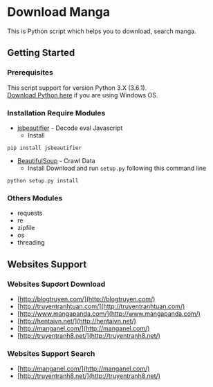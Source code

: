 # Download Manga
This is Python script which helps you to download, search manga.
## Getting Started
### Prerequisites
This script support for version Python 3.X (3.6.1).         
[Download Python here](https://www.python.org/downloads/) if you are using Windows OS.
### Installation Require Modules
* [jsbeautifier](https://github.com/beautify-web/js-beautify) - Decode eval Javascript
  * Install
```
pip install jsbeautifier
```
* [BeautifulSoup](https://www.crummy.com/software/BeautifulSoup/bs4/download/) - Crawl Data
  * Install
Download and run `setup.py` following this command line
```
python setup.py install
```
### Others Modules
* requests
* re
* zipfile
* os
* threading
## Websites Support
### Websites Supơort Download
* [http://blogtruyen.com/](http://blogtruyen.com/)
* [http://truyentranhtuan.com/](http://truyentranhtuan.com/)
* [http://www.mangapanda.com/](http://www.mangapanda.com/)
* [http://hentaivn.net/](http://hentaivn.net/)
* [http://manganel.com/](http://manganel.com/)
* [http://truyentranh8.net/](http://truyentranh8.net/)
### Websites Support Search
* [http://manganel.com/](http://manganel.com/)
* [http://truyentranh8.net/](http://truyentranh8.net/)